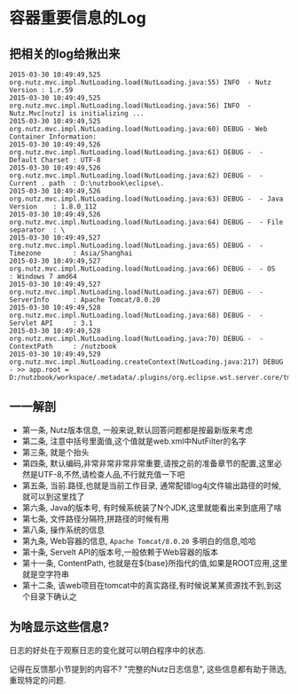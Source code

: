 # 容器重要信息的Log

## 把相关的log给揪出来

```
2015-03-30 10:49:49,525 org.nutz.mvc.impl.NutLoading.load(NutLoading.java:55) INFO  - Nutz Version : 1.r.59
2015-03-30 10:49:49,525 org.nutz.mvc.impl.NutLoading.load(NutLoading.java:56) INFO  - Nutz.Mvc[nutz] is initializing ...
2015-03-30 10:49:49,525 org.nutz.mvc.impl.NutLoading.load(NutLoading.java:60) DEBUG - Web Container Information:
2015-03-30 10:49:49,526 org.nutz.mvc.impl.NutLoading.load(NutLoading.java:61) DEBUG -  - Default Charset : UTF-8
2015-03-30 10:49:49,526 org.nutz.mvc.impl.NutLoading.load(NutLoading.java:62) DEBUG -  - Current . path  : D:\nutzbook\eclipse\.
2015-03-30 10:49:49,526 org.nutz.mvc.impl.NutLoading.load(NutLoading.java:63) DEBUG -  - Java Version    : 1.8.0_112
2015-03-30 10:49:49,526 org.nutz.mvc.impl.NutLoading.load(NutLoading.java:64) DEBUG -  - File separator  : \
2015-03-30 10:49:49,527 org.nutz.mvc.impl.NutLoading.load(NutLoading.java:65) DEBUG -  - Timezone        : Asia/Shanghai
2015-03-30 10:49:49,527 org.nutz.mvc.impl.NutLoading.load(NutLoading.java:66) DEBUG -  - OS              : Windows 7 amd64
2015-03-30 10:49:49,527 org.nutz.mvc.impl.NutLoading.load(NutLoading.java:67) DEBUG -  - ServerInfo      : Apache Tomcat/8.0.20
2015-03-30 10:49:49,528 org.nutz.mvc.impl.NutLoading.load(NutLoading.java:68) DEBUG -  - Servlet API     : 3.1
2015-03-30 10:49:49,528 org.nutz.mvc.impl.NutLoading.load(NutLoading.java:70) DEBUG -  - ContextPath     : /nutzbook
2015-03-30 10:49:49,529 org.nutz.mvc.impl.NutLoading.createContext(NutLoading.java:217) DEBUG - >> app.root = D:/nutzbook/workspace/.metadata/.plugins/org.eclipse.wst.server.core/tmp0/wtpwebapps/nutzbook

```

## 一一解剖

* 第一条, Nutz版本信息, 一般来说,默认回答问题都是按最新版来考虑
* 第二条, 注意中括号里面值,这个值就是web.xml中NutFilter的名字
* 第三条, 就是个抬头
* 第四条, 默认编码,非常非常非常非常重要,请按之前的准备章节的配置,这里必然是UTF-8,不然,请检查人品,不行就充值一下吧
* 第五条, 当前.路径,也就是当前工作目录, 通常配错log4j文件输出路径的时候,就可以到这里找了
* 第六条, Java的版本号, 有时候系统装了N个JDK,这里就能看出来到底用了啥
* 第七条, 文件路径分隔符,拼路径的时候有用
* 第八条, 操作系统的信息
* 第九条, Web容器的信息, ```Apache Tomcat/8.0.20``` 多明白的信息,哈哈
* 第十条, Servelt API的版本号,一般依赖于Web容器的版本
* 第十一条, ContentPath, 也就是在${base}所指代的值,如果是ROOT应用,这里就是空字符串
* 第十二条, 该web项目在tomcat中的真实路径,有时候说某某资源找不到,到这个目录下确认之

## 为啥显示这些信息?

日志的好处在于观察日志的变化就可以明白程序中的状态.

记得在反馈那小节提到的内容不? "完整的Nutz日志信息", 这些信息都有助于筛选,重现特定的问题.
